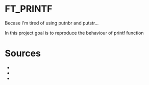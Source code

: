 # FT_PRINTF

  Becase I'm tired of using putnbr and putstr...

  In this project goal is to reproduce the behaviour of printf function
  
# Sources

  - [](https://medium.com/my-journey-at-42-silicon-valley-as-a-non-cs-major/project-4-printf-function-6396c78ac22e)
  - [](https://cplusplus.com/reference/cstdio/printf/)
  - [](https://www.lix.polytechnique.fr/~liberti/public/computing/prog/c/C/FUNCTIONS/format.html)
